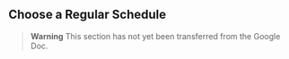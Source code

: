 ## Choose a Regular Schedule

> **Warning**
> This section has not yet been transferred from the Google Doc.

